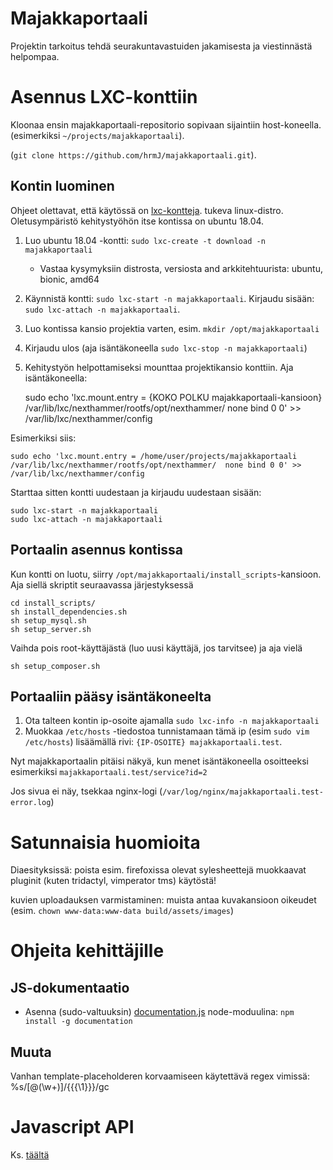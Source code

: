 # Majakkaportaali

Projektin tarkoitus tehdä seurakuntavastuiden jakamisesta ja viestinnästä helpompaa. 

# Asennus LXC-konttiin

Kloonaa ensin majakkaportaali-repositorio sopivaan sijaintiin host-koneella.
(esimerkiksi `~/projects/majakkaportaali`).

(`git clone https://github.com/hrmJ/majakkaportaali.git`).

## Kontin luominen

Ohjeet olettavat, että käytössä on [lxc-kontteja](https://linuxcontainers.org/).
tukeva linux-distro. Oletusympäristö kehitystyöhön itse kontissa on ubuntu 18.04.

1.  Luo ubuntu 18.04 -kontti: `sudo lxc-create -t download -n majakkaportaali`

    -   Vastaa kysymyksiin distrosta, versiosta and arkkitehtuurista: ubuntu, bionic, amd64

2.  Käynnistä kontti: `sudo lxc-start -n majakkaportaali`. 
    Kirjaudu sisään: `sudo lxc-attach -n majakkaportaali`.

3.  Luo kontissa kansio projektia varten, esim. `mkdir /opt/majakkaportaali`

4.  Kirjaudu ulos (aja isäntäkoneella `sudo lxc-stop -n majakkaportaali`)

5.  Kehitystyön helpottamiseksi mounttaa projektikansio konttiin. Aja
    isäntäkoneella:


    sudo echo 'lxc.mount.entry = {KOKO POLKU majakkaportaali-kansioon} /var/lib/lxc/nexthammer/rootfs/opt/nexthammer/  none bind 0 0' >> /var/lib/lxc/nexthammer/config

Esimerkiksi siis:

    sudo echo 'lxc.mount.entry = /home/user/projects/majakkaportaali /var/lib/lxc/nexthammer/rootfs/opt/nexthammer/  none bind 0 0' >> /var/lib/lxc/nexthammer/config

Starttaa sitten kontti uudestaan ja kirjaudu uudestaan sisään:

    sudo lxc-start -n majakkaportaali
    sudo lxc-attach -n majakkaportaali

## Portaalin asennus kontissa

Kun kontti on luotu, siirry `/opt/majakkaportaali/install_scripts`-kansioon.
Aja siellä skriptit seuraavassa järjestyksessä

    cd install_scripts/
    sh install_dependencies.sh
    sh setup_mysql.sh
    sh setup_server.sh

Vaihda pois root-käyttäjästä (luo uusi käyttäjä, jos tarvitsee) ja aja vielä

    sh setup_composer.sh

## Portaaliin pääsy isäntäkoneelta

1.  Ota  talteen kontin ip-osoite ajamalla `sudo lxc-info -n majakkaportaali`
2.  Muokkaa `/etc/hosts` -tiedostoa tunnistamaan tämä ip (esim `sudo vim /etc/hosts`) lisäämällä
    rivi: `{IP-OSOITE} majakkaportaali.test`.

Nyt majakkaportaalin pitäisi näkyä, kun menet isäntäkoneella osoitteeksi esimerkiksi
`majakkaportaali.test/service?id=2`

Jos sivua ei näy, tsekkaa nginx-logi (`/var/log/nginx/majakkaportaali.test-error.log`)


# Satunnaisia huomioita

Diaesityksissä: poista esim. firefoxissa olevat sylesheettejä muokkaavat pluginit (kuten tridactyl, vimperator tms) käytöstä!

kuvien uploadauksen varmistaminen:  muista antaa kuvakansioon oikeudet (esim. `chown www-data:www-data build/assets/images`)


# Ohjeita kehittäjille

## JS-dokumentaatio

- Asenna (sudo-valtuuksin) [documentation.js](https://github.com/documentationjs/documentation) node-moduulina: `npm install -g documentation`

<!--
- Päivitä dokumentaatio ajamalla projektin juuressa `documentation readme src/js/site/** --section "Javascript API"
-->

## Muuta

Vanhan template-placeholderen korvaamiseen käytettävä regex vimissä:   %s/\[@\(\w\+\)\]/{{{\1}}}/gc

# Javascript API

Ks. [ täältä ](https://hrmj.github.io/majakkaportaali/index.html)
